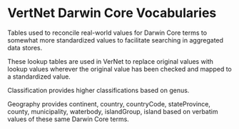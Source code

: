 VertNet Darwin Core Vocabularies
=========

Tables used to reconcile real-world values for Darwin Core terms to somewhat more standardized values to facilitate searching in aggregated data stores.

These lookup tables are used in VerNet to replace original values with lookup values wherever the original value has been checked and mapped to a standardized value.

Classification provides higher classifications based on genus.

Geography provides continent, country, countryCode, stateProvince, county, municipality, waterbody, islandGroup, island based on verbatim values of these same Darwin Core terms.
